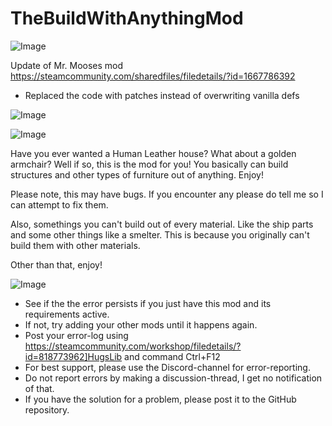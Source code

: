 # TheBuildWithAnythingMod

![Image](https://i.imgur.com/buuPQel.png)

Update of Mr. Mooses mod
https://steamcommunity.com/sharedfiles/filedetails/?id=1667786392

- Replaced the code with patches instead of overwriting vanilla defs

![Image](https://i.imgur.com/pufA0kM.png)

	
![Image](https://i.imgur.com/Z4GOv8H.png)


Have you ever wanted a Human Leather house? What about a golden armchair? Well if so, this is the mod for you! You basically can build structures and other types of furniture out of anything. Enjoy!

Please note, this may have bugs. If you encounter any please do tell me so I can attempt to fix them.

Also, somethings you can't build out of every material. Like the ship parts and some other things like a smelter. This is because you originally can't build them with other materials.

Other than that, enjoy!


![Image](https://i.imgur.com/PwoNOj4.png)



-  See if the the error persists if you just have this mod and its requirements active.
-  If not, try adding your other mods until it happens again.
-  Post your error-log using https://steamcommunity.com/workshop/filedetails/?id=818773962]HugsLib and command Ctrl+F12
-  For best support, please use the Discord-channel for error-reporting.
-  Do not report errors by making a discussion-thread, I get no notification of that.
-  If you have the solution for a problem, please post it to the GitHub repository.




